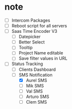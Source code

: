 # note
- [ ] Intercom Packages
- [ ] Reboot script for all servers
- [ ] Saas Time Encoder V3
  - [ ] Datepicker
  - [ ] Better Select
  - [ ] Tooltip
  - [ ] Project Name editable
  - [ ] Save filter values in URL
- [ ] Status Tracking
  - [ ] Clients Dashboard
  - [ ] SMS Notification
    - [x] Aurel SMS
    - [ ] Mik SMS
    - [ ] Val SMS
    - [ ] Arturo SMS
    - [ ] Clem SMS

